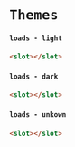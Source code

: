 # `Themes`

#### `loads - light`

```html
<slot></slot>
```

#### `loads - dark`

```html
<slot></slot>
```

#### `loads - unkown`

```html
<slot></slot>
```
